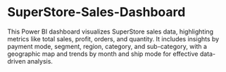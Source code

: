 # SuperStore-Sales-Dashboard
This Power BI dashboard visualizes SuperStore sales data, highlighting metrics like total sales, profit, orders, and quantity. It includes insights by payment mode, segment, region, category, and sub-category, with a geographic map and trends by month and ship mode for effective data-driven analysis.
